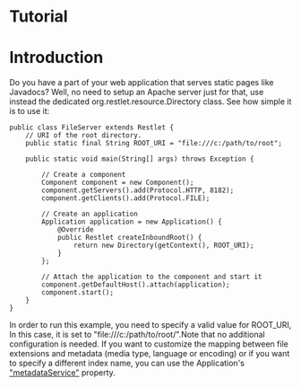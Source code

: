 Tutorial
========

Introduction
============

Do you have a part of your web application that serves static pages like
Javadocs? Well, no need to setup an Apache server just for that, use
instead the dedicated org.restlet.resource.Directory class. See how
simple it is to use it:

    public class FileServer extends Restlet {
        // URI of the root directory.  
        public static final String ROOT_URI = "file:///c:/path/to/root";  

        public static void main(String[] args) throws Exception {

            // Create a component
            Component component = new Component();  
            component.getServers().add(Protocol.HTTP, 8182);  
            component.getClients().add(Protocol.FILE);  

            // Create an application  
            Application application = new Application() {  
                @Override  
                public Restlet createInboundRoot() {  
                    return new Directory(getContext(), ROOT_URI);  
                }  
            };  

            // Attach the application to the component and start it  
            component.getDefaultHost().attach(application);  
            component.start();
        }
    }

In order to run this example, you need to specify a valid value for
ROOT\_URI, In this case, it is set to
"file:///c:/path/to/root/".Note that no additional configuration is
needed. If you want to customize the mapping between file extensions and
metadata (media type, language or encoding) or if you want to specify a
different index name, you can use the Application's
["metadataService"](javadocs://jse/api/org/restlet/service/MetadataService.html)
property.

